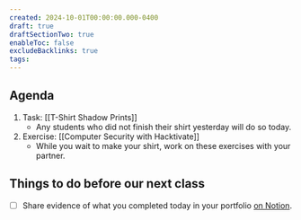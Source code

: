 ```yaml
---
created: 2024-10-01T00:00:00.000-0400
draft: true
draftSectionTwo: true
enableToc: false
excludeBacklinks: true
tags:
---
```

## Agenda
1. Task: [[T-Shirt Shadow Prints]]
	- Any students who did not finish their shirt yesterday will do so today.
1. Exercise: [[Computer Security with Hacktivate]]
	- While you wait to make your shirt, work on these exercises with your partner.
## Things to do before our next class
- [ ] Share evidence of what you completed today in your portfolio [on Notion](https://notion.so).